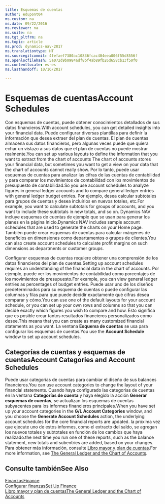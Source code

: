 ```yaml
---
title: Esquemas de cuentas
author: edupont04
ms.custom: na
ms.date: 09/22/2016
ms.reviewer: na
ms.suite: na
ms.tgt_pltfrm: na
ms.topic: article
ms.prod: dynamics-nav-2017
ms.translationtype: HT
ms.sourcegitcommit: 4fefaef7380ac10836fcac404eea006f55d8556f
ms.openlocfilehash: 5a072d9b0984adf8bf4ab89fb26d658cb13f50f0
ms.contentlocale: es-es
ms.lasthandoff: 10/16/2017

---
```


# <a name="account-schedules"></a><span data-ttu-id="07410-102">Esquemas de cuentas</span><span class="sxs-lookup"><span data-stu-id="07410-102">Account Schedules</span></span>
<span data-ttu-id="07410-103">Con esquemas de cuentas, puede obtener conocimientos detallados de sus datos financieros.</span><span class="sxs-lookup"><span data-stu-id="07410-103">With account schedules, you can get detailed insights into your financial data.</span></span> <span data-ttu-id="07410-104">Puede configurar diversas plantillas para definir la información que desea extraer del plan de cuentas. El plan de cuentas almacena sus datos financieros, pero algunas veces puede que quiera echar un vistazo a sus datos que el plan de cuentas no puede mostrar realmente.</span><span class="sxs-lookup"><span data-stu-id="07410-104">You can set up various layouts to define the information that you want to extract from the chart of accounts The chart of accounts stores your financial data, but sometimes you want to get a view on your data that the chart of accounts cannot really show.</span></span> <span data-ttu-id="07410-105">Por lo tanto, puede usar esquemas de cuentas para analizar las cifras de las cuentas de contabilidad y para comparar los movimientos de contabilidad con los movimientos de presupuesto de contabilidad.</span><span class="sxs-lookup"><span data-stu-id="07410-105">So you use account schedules to analyze figures in general ledger accounts and to compare general ledger entries with general ledger budget entries.</span></span>
<span data-ttu-id="07410-106">Por ejemplo, desea calcular subtotales para grupos de cuentas y desea incluirlos en nuevos totales, etc.</span><span class="sxs-lookup"><span data-stu-id="07410-106">For example, you want to calculate subtotals for groups of accounts, and you want to include these subtotals in new totals, and so on.</span></span>
<span data-ttu-id="07410-107">Dynamics NAV incluye esquemas de cuentas de ejemplo que se usan para generar los planes en la página Inicio.</span><span class="sxs-lookup"><span data-stu-id="07410-107">Dynamics NAV includes sample account schedules that are used to generate the charts on your Home page.</span></span> <span data-ttu-id="07410-108">También puede crear esquemas de cuentas para calcular márgenes de beneficios en dimensiones como departamentos o grupos de clientes.</span><span class="sxs-lookup"><span data-stu-id="07410-108">You can also create account schedules to calculate profit margins on such dimensions as departments or customer groups.</span></span>  

<span data-ttu-id="07410-109">Configurar esquemas de cuentas requiere obtener una comprensión de los datos financieros del plan de cuentas.</span><span class="sxs-lookup"><span data-stu-id="07410-109">Setting up account schedules requires an understanding of the financial data in the chart of accounts.</span></span>
<span data-ttu-id="07410-110">Por ejemplo, puede ver los movimientos de contabilidad como porcentajes de los movimientos de presupuesto.</span><span class="sxs-lookup"><span data-stu-id="07410-110">For example, you can view general ledger entries as percentages of budget entries.</span></span>
<span data-ttu-id="07410-111">Puede usar uno de los diseños predeterminados para su esquema de cuentas o puede configurar las columnas y filas para que puede decidir exactamente qué cifras desea comparar y cómo.</span><span class="sxs-lookup"><span data-stu-id="07410-111">You can use one of the default layouts for your account schedule, or you can set up your own rows and columns so that you can decide exactly which figures you wish to compare and how.</span></span>
<span data-ttu-id="07410-112">Esto significa que es posible crear tantos resultados financieros personalizados como desee.</span><span class="sxs-lookup"><span data-stu-id="07410-112">This means that you can create as many customized financial statements as you want.</span></span> <span data-ttu-id="07410-113">La ventana **Esquema de cuentas** se usa para configurar los esquemas de cuentas.</span><span class="sxs-lookup"><span data-stu-id="07410-113">You use the **Account Schedule** window to set up account schedules.</span></span>  

## <a name="account-categories-and-account-schedules"></a><span data-ttu-id="07410-114">Categorías de cuentas y esquemas de cuentas</span><span class="sxs-lookup"><span data-stu-id="07410-114">Account Categories and Account Schedules</span></span>
<span data-ttu-id="07410-115">Puede usar categorías de cuentas para cambiar el diseño de sus balances financieros.</span><span class="sxs-lookup"><span data-stu-id="07410-115">You can use account categories to change the layout of your financial statements.</span></span> <span data-ttu-id="07410-116">Cuando haya configurado las categorías de cuentas en la ventana **Categorías de cuenta** y haya elegido la acción **Generar esquemas de cuentas**, se actualizan los esquemas de cuentas subyacentes para los informes financieros principales.</span><span class="sxs-lookup"><span data-stu-id="07410-116">When you have set up your account categories in the **G/L Account Categories** window, and you choose the **Generate Account Schedules** action, the underlying account schedules for the core financial reports are updated.</span></span> <span data-ttu-id="07410-117">la próxima vez que ejecute uno de estos informes, como el extracto del saldo, se agregan los nuevos totales y subtotales en función de los cambios que haya realizado.</span><span class="sxs-lookup"><span data-stu-id="07410-117">the next time you run one of these reports, such as the balance statement, new totals and subentries are added, based on your changes.</span></span> <span data-ttu-id="07410-118">Para obtener más información, consulte [Libro mayor y plan de cuentas](finance-general-ledger.md).</span><span class="sxs-lookup"><span data-stu-id="07410-118">For more information, see [The General Ledger and the Chart of Accounts](finance-general-ledger.md).</span></span>    
## <a name="see-also"></a><span data-ttu-id="07410-119">Consulte también</span><span class="sxs-lookup"><span data-stu-id="07410-119">See Also</span></span>
[<span data-ttu-id="07410-120">Finanzas</span><span class="sxs-lookup"><span data-stu-id="07410-120">Finance</span></span>](finance.md)  
[<span data-ttu-id="07410-121">Configurar finanzas</span><span class="sxs-lookup"><span data-stu-id="07410-121">Set Up Finance</span></span>](finance-setup-finance.md)  
[<span data-ttu-id="07410-122">Libro mayor y plan de cuentas</span><span class="sxs-lookup"><span data-stu-id="07410-122">The General Ledger and the Chart of Accounts</span></span>](finance-general-ledger.md)  

